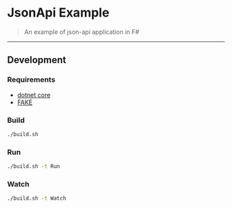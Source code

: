 JsonApi Example
===============

> An example of json-api application in F#

---

## Development
### Requirements
- [dotnet core](https://dotnet.microsoft.com/learn/dotnet/hello-world-tutorial)
- [FAKE](https://fake.build/fake-gettingstarted.html)

### Build
```bash
./build.sh
```

### Run
```bash
./build.sh -t Run
```

### Watch
```bash
./build.sh -t Watch
```
